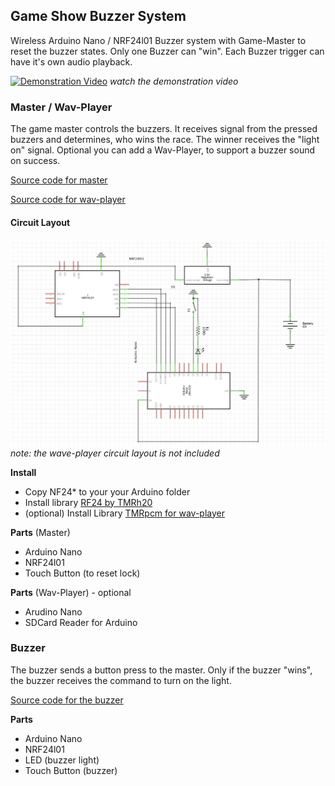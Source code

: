 ## Game Show Buzzer System
Wireless Arduino Nano / NRF24l01 Buzzer system with Game-Master to reset the buzzer states. Only one Buzzer can "win". Each Buzzer trigger can have it's own audio playback.

[![Demonstration Video](http://img.youtube.com/vi/lsZmaIB801M/0.jpg)](http://www.youtube.com/watch?v=lsZmaIB801M "Game Show Buzzer System")
*watch the demonstration video*

### Master / Wav-Player
The game master controls the buzzers. It receives signal from the pressed buzzers and determines, who wins the race. The winner receives the "light on" signal. Optional you can add a Wav-Player, to support a buzzer sound on success.

[Source code for master](NF24-BK-MASTER/NF24-BK-MASTER.ino)

[Source code for wav-player](NF24-BK-WAVPLAYER/NF24-BK-WAVPLAYER.ino)

#### Circuit Layout

![Buzzer and master circuit](buzzer-circuit-layout.jpg)
*note: the wave-player circuit layout is not included*

**Install**
- Copy NF24* to your your Arduino folder
- Install library [RF24 by TMRh20](http://tmrh20.github.io/RF24/)
- (optional) Install Library [TMRpcm for wav-player](https://github.com/TMRh20/TMRpcm)

**Parts** (Master)
- Arduino Nano
- NRF24l01
- Touch Button (to reset lock)

**Parts** (Wav-Player) - optional
- Arudino Nano
- SDCard Reader for Arduino

### Buzzer
The buzzer sends a button press to the master. Only if the buzzer "wins", the buzzer receives the command to turn on the light.

[Source code for the buzzer](NF24-BK-BUZZER/NF24-BK-BUZZER.ino)

**Parts**
- Arduino Nano
- NRF24l01
- LED (buzzer light)
- Touch Button (buzzer)
